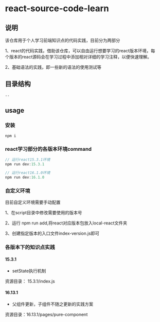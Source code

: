 # react-source-code-learn

## 说明

该仓库用于个人学习前端知识点的代码实践，目前分为两部分

1、react的代码实践，借助该仓库，可以自由运行想要学习的react版本环境，每个版本的react源码会在学习过程中添加相对详细的学习注释，以便快速理解。

2、基础语法的实践，即一些新的语法的使用测试等

## 目录结构

```
--
```

## usage

### 安装

```js
npm i
```

### react学习部分的各版本环境command

```js
// 运行react15.3.1环境
npm run dev:15.3.1

// 运行react16.1.0环境
npm run dev:16.1.0
```

### 自定义环境

目前自定义环境需要手动配置

1、在script目录中修改需要使用的版本号

2、运行 npm run add,将react对应版本包放入local-react文件夹

3、创建指定版本的入口文件index-version.js即可

### 各版本下的知识点实践

#### 15.3.1

- setState执行机制

资源目录： 15.3.1/index.js

#### 16.13.1

- 父组件更新，子组件不随之更新的实践方案

资源目录：16.13.1/pages/pure-component
